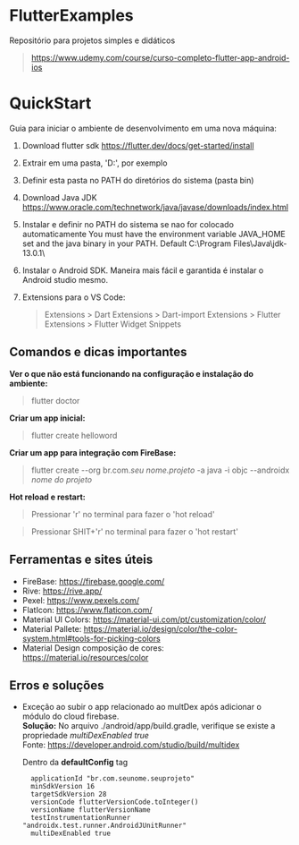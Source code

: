 # FlutterExamples
Repositório para projetos simples e didáticos
> https://www.udemy.com/course/curso-completo-flutter-app-android-ios

# QuickStart
Guia para iniciar o ambiente de desenvolvimento em uma nova máquina:

1. Download flutter sdk https://flutter.dev/docs/get-started/install
2. Extrair em uma pasta, 'D:', por exemplo
3. Definir esta pasta no PATH do diretórios do sistema (pasta bin)

4. Download Java JDK https://www.oracle.com/technetwork/java/javase/downloads/index.html
5. Instalar e definir no PATH do sistema se nao for colocado automaticamente
	You must have the environment variable JAVA_HOME set and the java binary in your PATH.
	Default C:\Program Files\Java\jdk-13.0.1\

6. Instalar o Android SDK. Maneira mais fácil e garantida é instalar o Android studio mesmo.

7. Extensions para o VS Code:
    > Extensions > Dart
    > Extensions > Dart-import
    > Extensions > Flutter
    > Extensions > Flutter Widget Snippets

## Comandos e dicas importantes

**Ver o que não está funcionando na configuração e instalação do ambiente:** 
> flutter doctor

**Criar um app inicial:** 
> flutter create helloword

**Criar um app para integração com FireBase:** 
> flutter create --org br.com.*seu nome.projeto* -a java -i objc --androidx *nome do projeto*

**Hot reload e restart:**
> Pressionar 'r' no terminal para fazer o 'hot reload'

> Pressionar SHIT+'r' no terminal para fazer o 'hot restart'

## Ferramentas e sites úteis
* FireBase: https://firebase.google.com/
* Rive: https://rive.app/
* Pexel: https://www.pexels.com/
* FlatIcon: https://www.flaticon.com/
* Material UI Colors: https://material-ui.com/pt/customization/color/
* Material Pallete: https://material.io/design/color/the-color-system.html#tools-for-picking-colors
* Material Design composição de cores: https://material.io/resources/color
   
## Erros e soluções

* Exceção ao subir o app relacionado ao multDex após adicionar o módulo do cloud firebase.    
**Solução:** No arquivo ./android/app/build.gradle, verifique se existe a propriedade *multiDexEnabled true*    
Fonte: https://developer.android.com/studio/build/multidex

    Dentro da **defaultConfig** tag

        applicationId "br.com.seunome.seuprojeto"        
        minSdkVersion 16
        targetSdkVersion 28
        versionCode flutterVersionCode.toInteger()
        versionName flutterVersionName
        testInstrumentationRunner "androidx.test.runner.AndroidJUnitRunner"
        multiDexEnabled true    
    